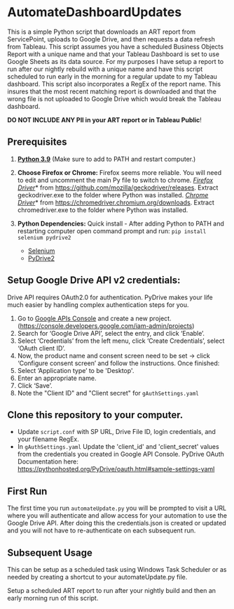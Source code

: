 # AutomateDashboardUpdates
This is a simple Python script that downloads an ART report from ServicePoint, uploads to Google Drive, and then requests a data refresh from Tableau.  This script assumes you have a scheduled Business Objects Report with a unique name and that your Tableau Dashboard is set to use Google Sheets as its data source.  For my purposes I have setup a report to run after our nightly rebuild with a unique name and have this script scheduled to run early in the morning for a regular update to my Tableau dashboard.  This script also incorporates a RegEx of the report name.  This insures that the most recent matching report is downloaded and that the wrong file is not uploaded to Google Drive which would break the Tableau dashboard.

**DO NOT INCLUDE ANY PII in your ART report or in Tableau Public**!

## Prerequisites
1. **[Python 3.9](https://www.python.org/downloads/)**
(Make sure to add to PATH and restart computer.)

2. **Choose Firefox or Chrome:**  Firefox seems more reliable.  You will need to edit and uncomment the main Py file to switch to chrome.
	*[Firefox Driver](https://github.com/mozilla/geckodriver/releases)** from https://github.com/mozilla/geckodriver/releases. Extract geckodriver.exe to the folder where Python was installed.
	*[Chrome Driver](https://chromedriver.chromium.org/downloads)** from https://chromedriver.chromium.org/downloads. Extract chromedriver.exe to the folder where Python was installed.
	
3. **Python Dependencies:** Quick install - After adding Python to PATH and restarting computer open command prompt and run:	````pip install selenium pydrive2````
	* [Selenium](https://github.com/baijum/selenium-python)
	* [PyDrive2](https://github.com/iterative/PyDrive2)
	
## Setup Google Drive API v2 credentials:
Drive API requires OAuth2.0 for authentication. PyDrive makes your life much easier by handling complex authentication steps for you.

1. Go to [Google APIs Console](https://console.developers.google.com/iam-admin/projects) and create a new project. (https://console.developers.google.com/iam-admin/projects)
2. Search for ‘Google Drive API’, select the entry, and click ‘Enable’.
3. Select ‘Credentials’ from the left menu, click ‘Create Credentials’, select ‘OAuth client ID’.
4. Now, the product name and consent screen need to be set -> click ‘Configure consent screen’ and follow the instructions. Once finished:
5. Select ‘Application type’ to be 'Desktop'.
6. Enter an appropriate name.
7. Click ‘Save’.
8. Note the "Client ID" and "Client secret" for `gAuthSettings.yaml`
	
## Clone this repository to your computer.
* Update `script.conf` with SP URL, Drive File ID, login credentials, and your filename RegEx.
* In `gAuthSettings.yaml` Update the 'client_id' and 'client_secret' values from the credentials you created in Google API Console.  PyDrive OAuth Documentation here: https://pythonhosted.org/PyDrive/oauth.html#sample-settings-yaml
	
## First Run
The first time you run `automateUpdate.py` you will be prompted to visit a URL where you will authenticate and allow access for your automation to use the Google Drive API.  After doing this the credentials.json is created or updated and you will not have to re-authenticate on each subsequent run.

## Subsequent Usage
This can be setup as a scheduled task using Windows Task Scheduler or as needed by creating a shortcut to your automateUpdate.py file.

Setup a scheduled ART report to run after your nightly build and then an early morning run of this script.
